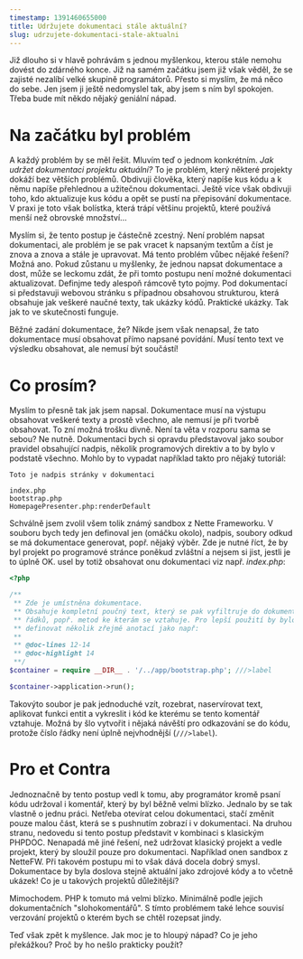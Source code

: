 ```yaml
---
timestamp: 1391460655000
title: Udržujete dokumentaci stále aktuální?
slug: udrzujete-dokumentaci-stale-aktualni
---
```

Již dlouho si v hlavě pohrávám s jednou myšlenkou, kterou stále nemohu dovést do zdárného konce. Již na samém začátku jsem již však věděl, že se zajisté nezalíbí velké skupině programátorů. Přesto si myslím, že má něco do sebe. Jen jsem ji ještě nedomyslel tak, aby jsem s ním byl spokojen. Třeba bude mít někdo nějaký geniální nápad.

# Na začátku byl problém

A každý problém by se měl řešit. Mluvím teď o jednom konkrétním. *Jak udržet dokumentaci projektu aktuální?* To je problém, který některé projekty dokáží bez větších problémů. Obdivuji člověka, který napíše kus kódu a k němu napíše přehlednou a užitečnou dokumentaci. Ještě více však obdivuji toho, kdo aktualizuje kus kódu a opět se pustí na přepisování dokumentace. V praxi je toto však bolístka, která trápí většinu projektů, které používá menší než obrovské množství...

Myslím si, že tento postup je částečně zcestný. Není problém napsat dokumentaci, ale problém je se pak vracet k napsaným textům a číst je znova a znova a stále je upravovat. Má tento problém vůbec nějaké řešení? Možná ano. Pokud zůstanu u myšlenky, že jednou napsat dokumentace a dost, může se leckomu zdát, že při tomto postupu není možné dokumentaci aktualizovat. Definjme tedy alespoň rámcově tyto pojmy. Pod dokumentací si představuji webovou stránku s případnou obsahovou strukturou, která obsahuje jak veškeré naučné texty, tak ukázky kódů. Praktické ukázky. Tak jak to ve skutečnosti funguje.

Běžné zadání dokumentace, že? Nikde jsem však nenapsal, že tato dokumentace musí obsahovat přímo napsané povídání. Musí tento text ve výsledku obsahovat, ale nemusí být součástí!

# Co prosím?

Myslím to přesně tak jak jsem napsal. Dokumentace musí na výstupu obsahovat veškeré texty a prostě všechno, ale nemusí je při tvorbě obsahovat. To zní možná trošku divně. Není ta věta v rozporu sama se sebou? Ne nutně. Dokumentaci bych si opravdu představoval jako soubor pravidel obsahující nadpis, několik programových direktiv a to by bylo v podstatě všechno. Mohlo by to vypadat například takto pro nějaký tutoriál:

```
Toto je nadpis stránky v dokumentaci

index.php
bootstrap.php
HomepagePresenter.php:renderDefault
```

Schválně jsem zvolil všem tolik známý sandbox z Nette Frameworku. V souboru bych tedy jen definoval jen (omáčku okolo), nadpis, soubory odkud se má dokumentace generovat, popř. nějaký výběr. Zde je nutné říct, že by byl projekt po programové stránce poněkud zvláštní a nejsem si jist, jestli je to úplně OK. usel by totiž obsahovat onu dokumentaci viz např. *index.php*:

```php
<?php

/**
 ** Zde je umístněna dokumentace.
 ** Obsahuje kompletní poučný text, který se pak vyfiltruje do dokumentace včetně
 ** řádků, popř. metod ke kterám se vztahuje. Pro lepší použití by bylo potřeba
 ** definovat několik zřejmě anotací jako např:
 **
 ** @doc-lines 12-14
 ** @doc-highlight 14
 **/
$container = require __DIR__ . '/../app/bootstrap.php'; ///>label

$container->application->run();
```

Takovýto soubor je pak jednoduché vzít, rozebrat, naservírovat text, aplikovat funkci entit a vykreslit i kód ke kterému se tento komentář vztahuje. Možná by šlo vytvořit i nějaká návěští pro odkazování se do kódu, protože číslo řádky není úplně nejvhodnější (<code>///>label</code>).

# Pro et Contra

Jednoznačně by tento postup vedl k tomu, aby programátor kromě psaní kódu udržoval i komentář, který by byl běžně velmi blízko. Jednalo by se tak vlastně o jednu práci. Netřeba otevírat celou dokumentaci, stačí změnit pouze malou část, která se s pushnutím zobrazí i v dokumentaci. Na druhou stranu, nedovedu si tento postup představit v kombinaci s klasickým PHPDOC. Nenapadá mě jiné řešení, než udržovat klasický projekt a vedle projekt, který by sloužil pouze pro dokumentaci. Například onen sandbox z NetteFW. Při takovém postupu mi to však dává docela dobrý smysl. Dokumentace by byla doslova stejně aktuální jako zdrojové kódy a to včetně ukázek! Co je u takových projektů důležitější?

Mimochodem. PHP k tomuto má velmi blízko. Minimálně podle jejich dokumentačních "slohokomentářů". S tímto problémem také lehce souvisí verzování projektů o kterém bych se chtěl rozepsat jindy.

Teď však zpět k myšlence. Jak moc je to hloupý nápad? Co je jeho překážkou? Proč by ho nešlo prakticky použít?